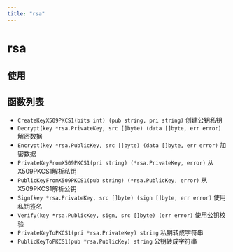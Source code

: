 ```yaml
---
title: "rsa"
---
```


# rsa

## 使用

## 函数列表

* `CreateKeyX509PKCS1(bits int) (pub string, pri string)` 创建公钥私钥
* `Decrypt(key *rsa.PrivateKey, src []byte) (data []byte, err error)` 解密数据
* `Encrypt(key *rsa.PublicKey, src []byte) (data []byte, err error)` 加密数据
* `PrivateKeyFromX509PKCS1(pri string) (*rsa.PrivateKey, error)` 从X509PKCS1解析私钥
* `PublicKeyFromX509PKCS1(pub string) (*rsa.PublicKey, error)` 从X509PKCS1解析公钥
* `Sign(key *rsa.PrivateKey, src []byte) (sign []byte, err error)` 使用私钥签名
* `Verify(key *rsa.PublicKey, sign, src []byte) (err error)` 使用公钥校验
* `PrivateKeyToPKCS1(pri *rsa.PrivateKey) string` 私钥转成字符串
* `PublicKeyToPKCS1(pub *rsa.PublicKey) string` 公钥转成字符串
